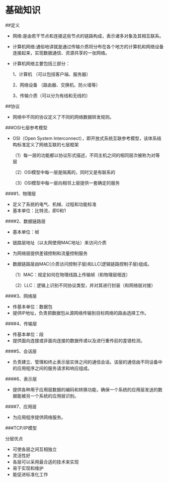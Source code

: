 # 基础知识
##定义
- 网络:是由若干节点和连接这些节点的链路构成，表示诸多对象及其相互联系。

- 计算机网络:通俗地讲就是通过传输介质将分布在各个地方的计算机和网络设备连接起来，实现数据通信、资源共享的一张网络。

- 计算机网络主要包括三部分：

    1、计算机 （可以包括客户端、服务器）

    2、网络设备 （路由器、交换机、防火墙等）

    3、传输介质（可以分为有线和无线的）

##协议
- 网络中不同的协议定义了不同的网络数据转发规则。

###OSI七层参考模型

- OSI（Open System Interconnect），即开放式系统互联参考模型，该体系结构标准定义了网络互联的七层框架

    （1）每一层的功能都以协议形式描述，不同主机之间的相同层次被称为对等层

    （2）OSI模型中每一层是隔离的，同时又是有联系的

    （3）OSI模型中每一层向相邻上层提供一套确定的服务
    
####1、物理层

- 定义了系统的电气、机械、过程和功能标准
- 基本单位：比特流，即0和1

####2、数据链路层

- 基本单位：帧
- 链路层地址（以太网使用MAC地址）来访问介质
- 为网络层提供差错控制和流量控制服务
- 数据链路层由MAC(介质访问控制子层)和LLC(逻辑链路控制子层)组成。

    （1）MAC：规定如何在物理线路上传输帧（和物理层相连）

    （2）LLC：逻辑上识别不同协议类型，并对其进行封装（和网络层对接）


####3、网络层

- 传基本单位：数据包
- 提供IP地址，负责把数据包从源网络传输到目标网络的路由选择工作。

####4、传输层

- 传基本单位：段
- 提供面向连接或非面向连接的数据传递以及进行重传前的差错检测。

####5、会话层
    
- 负责建立、管理和终止表示层实体之间的通信会话。该层的通信由不同设备中的应用程序之间的服务请求和响应组成。    
    
####6、表示层

- 提供各种用于应用层数据的编码和转换功能，确保一个系统的应用层发送的数据能被另一个系统的应用层识别。

####7、应用层
 
 - 为应用程序提供网络服务。   
 
 
###TCP/IP模型

分层优点
- 可使各层之间互相独立
- 灵活性好
- 各层可以采用最合适的技术来实现
- 易于实现和维护
- 能促进标准化工作